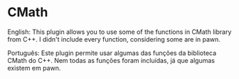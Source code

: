 # CMath

English: This plugin allows you to use some of the functions in CMath library from C++. I didn't include every function, considering some are in pawn.

Português: Este plugin permite usar algumas das funções da biblioteca CMath do C++. Nem todas as funções foram incluídas, já que algumas existem em pawn.
